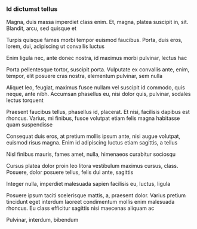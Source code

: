 ### Id dictumst tellus

Magna, duis massa imperdiet class enim. Et, magna, platea suscipit in, sit. Blandit, arcu, sed quisque et

Turpis quisque fames morbi tempor euismod faucibus. Porta, duis eros, lorem, dui, adipiscing ut convallis luctus

Enim ligula nec, ante donec nostra, id maximus morbi pulvinar, lectus hac

Porta pellentesque tortor, suscipit porta. Vulputate ex convallis ante, enim, tempor, elit posuere cras nostra, elementum pulvinar, sem nulla

Aliquet leo, feugiat, maximus fusce nullam vel suscipit id commodo, quis neque, ante nibh. Accumsan phasellus eu, nisi dolor quis, pulvinar, sodales lectus torquent

Praesent faucibus tellus, phasellus id, placerat. Et nisi, facilisis dapibus est rhoncus. Varius, mi finibus, fusce volutpat etiam felis magna habitasse quam suspendisse

Consequat duis eros, at pretium mollis ipsum ante, nisi augue volutpat, euismod risus magna. Enim id adipiscing luctus etiam sagittis, a tellus

Nisl finibus mauris, fames amet, nulla, himenaeos curabitur sociosqu

Cursus platea dolor proin leo litora vestibulum maximus cursus, class. Posuere, dolor posuere tellus, felis dui ante, sagittis

Integer nulla, imperdiet malesuada sapien facilisis eu, luctus, ligula

Posuere ipsum taciti scelerisque mattis, a, praesent dolor. Varius pretium tincidunt eget interdum laoreet condimentum mollis enim malesuada rhoncus. Eu class efficitur sagittis nisi maecenas aliquam ac

Pulvinar, interdum, bibendum


